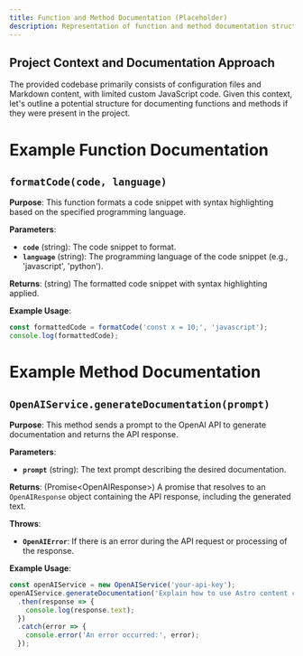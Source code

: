 ```yaml
---
title: Function and Method Documentation (Placeholder)
description: Representation of function and method documentation structure for the Starlight project.
---
```


## Project Context and Documentation Approach

The provided codebase primarily consists of configuration files and Markdown content, with limited custom JavaScript code.  Given this context, let's outline a potential structure for documenting functions and methods if they were present in the project. 

# Example Function Documentation

## `formatCode(code, language)`

**Purpose**: This function formats a code snippet with syntax highlighting based on the specified programming language. 

**Parameters**:

* **`code`** (string): The code snippet to format.
* **`language`** (string): The programming language of the code snippet (e.g., 'javascript', 'python').

**Returns**: (string) The formatted code snippet with syntax highlighting applied.

**Example Usage**:

```javascript
const formattedCode = formatCode('const x = 10;', 'javascript');
console.log(formattedCode);
```

# Example Method Documentation 

## `OpenAIService.generateDocumentation(prompt)`

**Purpose**: This method sends a prompt to the OpenAI API to generate documentation and returns the API response.

**Parameters**: 

* **`prompt`** (string): The text prompt describing the desired documentation.

**Returns**: (Promise\<OpenAIResponse\>) A promise that resolves to an `OpenAIResponse` object containing the API response, including the generated text.

**Throws**:

* **`OpenAIError`**: If there is an error during the API request or processing of the response.

**Example Usage**:

```javascript
const openAIService = new OpenAIService('your-api-key');
openAIService.generateDocumentation('Explain how to use Astro content collections.')
  .then(response => {
    console.log(response.text);
  })
  .catch(error => {
    console.error('An error occurred:', error); 
  });
``` 
